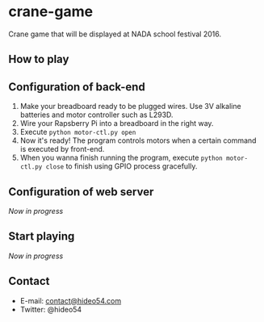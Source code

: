 # crane-game

Crane game that will be displayed at NADA school festival 2016.

## How to play

## Configuration of back-end

1. Make your breadboard ready to be plugged wires. Use 3V alkaline batteries and motor controller such as L293D.
2. Wire your Rapsberry Pi into a breadboard in the right way.
3. Execute `python motor-ctl.py open`
4. Now it's ready! The program controls motors when a certain command is executed by front-end.
5. When you wanna finish running the program, execute `python motor-ctl.py close` to finish using GPIO process gracefully.

## Configuration of web server

_Now in progress_

## Start playing

_Now in progress_

## Contact

* E-mail: contact@hideo54.com
* Twitter: @hideo54
